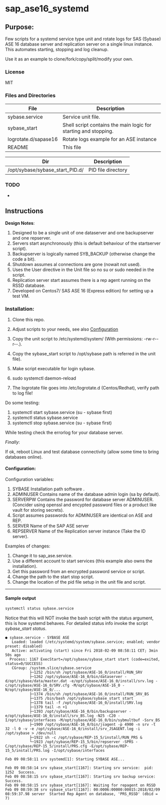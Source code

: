 # sap_ase16_systemd


## Purpose:
Few scripts for a systemd service type unit and rotate logs  for  SAS (Sybase) ASE 16 database server and replication server on a single linux instance.
This automates starting, stopping and log cleanup.


Use it as an example to clone/fork/copy/split/modify your own.

### License
MIT


### Files and Directories

|   File              |      Description           |
|----------------|-------|
|sybase.service |Service unit file.|
|sybase_start| Shell script contains the main logic for starting and stopping.|
|logrotate.d/sapase16|Rotate logs example for an ASE instance | 
|README	| This file|



|  Dir             |      Description           |
|------------------|----------------------------|
|/opt/sybase/sybase_start_PID.d/|PID file directory|



### TODO
-

## Instructions

**Design Notes**:

1. Designed to be a single unit of one dataserver and one backupserver and one repserver.
1. Servers start asynchronously (this is default behaviour of the  startserver script).
1. Backupserver is logically named SYB_BACKUP (otherwise change the code a bit).
1. Shutdown assumes al connections are gone (nowait not used).
1. Uses the User directive in the Unit file so no su or sudo needed in the script.
1. Replication server start assumes there is a rep agent running on the RSSD database. 
1. Developed on Centos7/ SAS ASE  16 (Express edition) for setting up a test VM.


### Installation:

1. Clone  this repo.

1. Adjust scripts to your needs,  see also [Configuration](#Configuration) 
1. Copy the unit script to /etc/systemd/system/  (With permissions: -rw-r--r--.).
1. Copy the sybase_start script to /opt/sybase  path is referred in the unit file).
1. Make script executable  for login sybase.
1. sudo systemctl daemon-reload
1. The logrotate file goes into /etc/logrotate.d (Centos/Redhat), verify path to log file!

Do some testing:

1. systemctl start sybase.service (su - sybase first)
1. systemctl status sybase.service 
1. systemctl stop sybase.service  (su - sybase first)

While testing check the errorlog for your database server.

*Finally*:

If ok, reboot Linux and test database connectivity (allow some time to bring databases online).

#### Configuration:

Configuration variables:

  1. SYBASE     Installation path software .
  1. ADMINUSER  Contains name of the database admin login (sa by default).
  1. SERVERPW   Contains the password for database server ADMINUSER. (Concider using openssl and encypted password files or a product like vault for storing secrets).
  1. Script assumes passwords for ADMINUSER are identical on ASE and REP.
  1. SERVER  Name of the SAP ASE server
  1. REPSERVER Name of the Replication server instance (Take the ID server).

Examples of changes:

  1. Change it to sap_ase.service.
  1. Use a different account to start services (this example also owns the installation).
  1. Get this password from an encrypted password service or script. 
  1. Change the path to the start stop script.
  1. Change the location of the pid file setup in the unit file and script.

---

#### Sample output
```bash
systemctl status sybase.service
```


Notice that this will NOT invoke the bash script  with the status argument, this is how systemd behaves. For detailed status info invoke the script *sybase_start status*.

```no-highlight
● sybase.service - SYBASE ASE
   Loaded: loaded (/etc/systemd/system/sybase.service; enabled; vendor preset: disabled)
   Active: activating (start) since Fri 2018-02-09 08:58:11 CET; 3min 50s ago
  Process: 1167 ExecStart=/opt/sybase/sybase_start start (code=exited, status=0/SUCCESS)
   CGroup: /system.slice/sybase.service
           ├─1252 /bin/sh /opt/sybase/ASE-16_0/install/RUN_SRV
           ├─1262 /opt/sybase/ASE-16_0/bin/dataserver -d/opt/sybase/data/master.dat -e/opt/sybase/ASE-16_0/install/srv.log -c/opt/sybase/ASE-16_0/SRV.cfg -M/opt/sybase/ASE-16_0 -N/opt/sybase/ASE-16_0/...
           ├─1374 /bin/sh /opt/sybase/ASE-16_0/install/RUN_SRV_BS
           ├─1375 /bin/bash /opt/sybase/sybase_start start
           ├─1378 tail -f /opt/sybase/ASE-16_0/install/SRV.log
           ├─1379 tail -n +1
           ├─1393 /opt/sybase/ASE-16_0/bin/backupserver -e/opt/sybase/ASE-16_0/install/srv_BS.log -N25 -C20 -I/opt/sybase/interfaces -M/opt/sybase/ASE-16_0/bin/sybmultbuf -Ssrv_BS
           ├─1909 /opt/sybase/ASE-16_0/bin/jsagent -p 4900 -n srv -t 32 -l 0 -v -e /opt/sybase/ASE-16_0/install/srv_JSAGENT.log -i /opt/sybase > /dev/null
           ├─1922 sh -c /opt/sybase/REP-15_5/install/RUN_PRS & 
           └─1923 /opt/sybase/REP-15_5/bin/repserver -SPRS -C/opt/sybase/REP-15_5/install/PRS.cfg -E/opt/sybase/REP-15_5/install/PRS.log -I/opt/sybase/interfaces

Feb 09 08:58:11 srv systemd[1]: Starting SYBASE ASE...

Feb 09 08:58:14 srv sybase_start[1167]: Starting srv service:  pid: 1252  Success.
Feb 09 08:58:15 srv sybase_start[1167]: Starting srv backup service:  Success.
Feb 09 08:58:15 srv sybase_start[1167]: Waiting for repagent on RSSD
Feb 09 08:59:38 srv sybase_start[1167]: 00:0006:00000:00015:2018/02/09 08:59:37.98 server  Started Rep Agent on database, 'PRS_RSSD' (dbid = 7)

```



